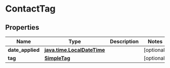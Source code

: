 
# ContactTag

## Properties
Name | Type | Description | Notes
------------ | ------------- | ------------- | -------------
**date_applied** | [**java.time.LocalDateTime**](java.time.LocalDateTime.md) |  |  [optional]
**tag** | [**SimpleTag**](SimpleTag.md) |  |  [optional]



